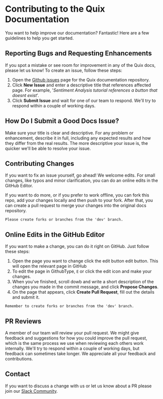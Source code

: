 # Contributing to the Quix Documentation
You want to help improve our documentation? Fantastic! Here are a few guidelines to help you get started.

## Reporting Bugs and Requesting Enhancements
If you spot a mistake or see room for improvement in any of the Quix docs, please let us know! To create an issue, follow these steps:

1. Open the [Github issues](https://github.com/quixai/quix-docs/issues) page for the Quix documentation repository.
2. Click **New Issue** and enter a descriptive title that references affected page.
   For example, '_Sentiment Analysis tutorial references a button that doesnt exist_'.
3. Click **Submit Issue** and wait for one of our team to respond.
We'll try to respond within a couple of working days.


## How Do I Submit a Good Docs Issue?
Make sure your title is clear and descriptive. For any problem or enhancement, describe it in full, including any expected results and how they differ from the real results. The more descriptive your issue is, the quicker we'll be able to resolve your issue.

## Contributing Changes
If you want to fix an issue yourself, go ahead! We welcome edits. For small changes, like typos and minor clarification, you can do an online edits in the GitHub Editor. 

If you want to do more, or if you prefer to work offline, you can fork this repo, add your changes locally and then push to your fork. After that, you can create a pull request to merge your changes into the original docs repository.

`Please create forks or branches from the 'dev' branch.`

## Online Edits in the GitHub Editor
If you want to make a change, you can do it right on GitHub. Just follow these steps:

1. Open the page you want to change click the edit button edit button.
This will open the relevant page in GitHub
2. To edit the page in GithubType, `E` or click the edit icon and make your changes.
3. When you've finished, scroll dowb and write a short description of the changes you made in the commit message, and click **Propose Changes**.
4. On the page that appears, click **Create Pull Request**, fill out the details and submit it.

`Remember to create forks or branches from the 'dev' branch.`

## PR Reviews
A member of our team will review your pull request. We might give feedback and suggestions for how you could improve the pull request, which is the same process we use when reviewing each others work internally. We'll try to respond within a couple of working days, but feedback can sometimes take longer. We appreciate all your feedback and contributions.

## Contact

If you want to discuss a change with us or let us know about a PR please join our [Slack Community](https://quix.io/slack-invite?_ga=2.132866574.1283274496.1668680959-1575601866.1664365365).
